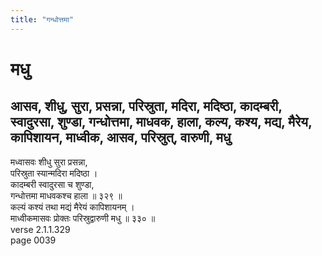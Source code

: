 ```yaml
---
title: "गन्धोत्तमा"
---
```


# मधु
## आसव, शीधु, सुरा, प्रसन्ना, परिस्रुता, मदिरा, मदिष्ठा, कादम्बरी, स्वादुरसा, शुण्डा, गन्धोत्तमा, माधवक, हाला, कल्य, कश्य, मद्य, मैरेय, कापिशायन, माध्वीक, आसव, परिस्रुत्, वारुणी, मधु
मध्वासवः शीधु सुरा प्रसन्ना,<br />परिस्रुता स्यान्मदिरा मदिष्ठा ।<br />कादम्बरी स्वादुरसा च शुण्डा,<br />गन्धोत्तमा माधवकश्च हाला ॥ ३२९ ॥<br />कल्यं कश्यं तथा मद्यं मैरेयं कापिशायनम् ।<br />माध्वीकमासवः प्रोक्तः परिस्रुद्वारुणी मधु ॥ ३३० ॥<br />verse 2.1.1.329<br />page 0039

